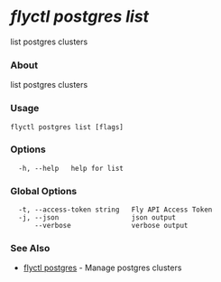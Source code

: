 # _flyctl postgres list_

list postgres clusters

### About

list postgres clusters

### Usage
~~~
flyctl postgres list [flags]
~~~

### Options

~~~
  -h, --help   help for list
~~~

### Global Options

~~~
  -t, --access-token string   Fly API Access Token
  -j, --json                  json output
      --verbose               verbose output
~~~

### See Also

* [flyctl postgres](/docs/flyctl/postgres/)	 - Manage postgres clusters

